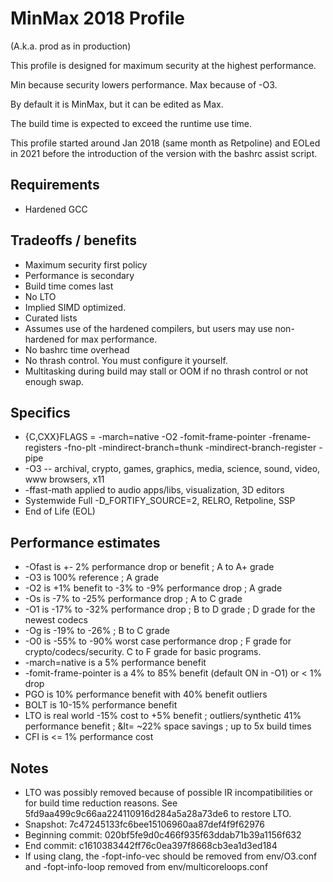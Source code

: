 # MinMax 2018 Profile

(A.k.a. prod as in production)

This profile is designed for maximum security at the highest performance.

Min because security lowers performance.  Max because of -O3.

By default it is MinMax, but it can be edited as Max.

The build time is expected to exceed the runtime use time.

This profile started around Jan 2018 (same month as Retpoline) and EOLed in 2021
before the introduction of the version with the bashrc assist script.

## Requirements

* Hardened GCC

## Tradeoffs / benefits

* Maximum security first policy
* Performance is secondary
* Build time comes last
* No LTO
* Implied SIMD optimized.
* Curated lists
* Assumes use of the hardened compilers, but users may use non-hardened for max
performance.
* No bashrc time overhead
* No thrash control.  You must configure it yourself.
* Multitasking during build may stall or OOM if no thrash control or not enough swap.

## Specifics

* {C,CXX}FLAGS = -march=native -O2 -fomit-frame-pointer -frename-registers -fno-plt -mindirect-branch=thunk -mindirect-branch-register -pipe
* -O3 -- archival, crypto, games, graphics, media, science, sound, video, www browsers, x11
* -ffast-math applied to audio apps/libs, visualization, 3D editors
* Systemwide Full -D_FORTIFY_SOURCE=2, RELRO, Retpoline, SSP
* End of Life (EOL)

## Performance estimates

* -Ofast is +- 2% performance drop or benefit ; A to A+ grade
* -O3 is 100% reference ; A grade
* -O2 is +1% benefit to -3% to -9% performance drop ; A grade
* -Os is -7% to -25% performance drop ; A to C grade
* -O1 is -17% to -32% performance drop ; B to D grade ; D grade for the newest codecs
* -Og is -19% to -26% ; B to C grade
* -O0 is -55% to -90% worst case performance drop ; F grade for	crypto/codecs/security.  C to F grade for basic programs.
* -march=native is a 5% performance benefit
* -fomit-frame-pointer is a 4% to 85% benefit (default ON in -O1) or &lt; 1% drop
* PGO is 10% performance benefit with 40% benefit outliers
* BOLT is 10-15% performance benefit
* LTO is real world -15% cost to +5% benefit ; outliers/synthetic 41% performance benefit ; &lt= ~22% space savings ; up to 5x build times
* CFI is &lt;= 1% performance cost

## Notes

* LTO was possibly removed because of possible IR incompatibilities or for build
time reduction reasons.  See 5fd9aa499c9c66aa224110916d284a5a28a73de6 to restore
LTO.
* Snapshot:  7c47245133fc6bee15106960aa87def4f9f62976
* Beginning commit:  020bf5fe9d0c466f935f63ddab71b39a1156f632
* End commit:  c1610383442ff76c0ea397f8668cb3ea1d3ed184
* If using clang, the -fopt-info-vec should be removed from env/O3.conf and -fopt-info-loop removed from env/multicoreloops.conf
